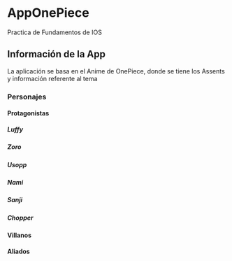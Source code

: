 # AppOnePiece
Practica de Fundamentos de IOS

## Información de la App
La aplicación se basa en el Anime de OnePiece, donde se tiene los Assents y información referente al tema

### Personajes

#### Protagonistas
##### Luffy
##### Zoro
##### Usopp
##### Nami
##### Sanji
##### Chopper

#### Villanos
#### Aliados

